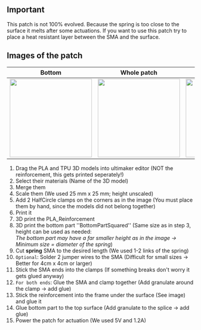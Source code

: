 ## Important
This patch is not 100% evolved. Because the spring is too close to the surface it melts after some actuations. 
If you want to use this patch try to place a heat resistant layer between the SMA and the surface.


## Images of the patch

Bottom            |  Whole patch |   Whole patch actuated | Front actuated
:-------------------------:|:-------------------------:|:-------------------------:|:-------------------------:
<img src="https://user-images.githubusercontent.com/82590951/187473831-52b6a7b9-ee33-41c9-88b2-97dc3ff73429.png" width="220" height="210" />|<img src="https://user-images.githubusercontent.com/82590951/187473523-e2531234-d3de-4818-8c78-11e91079b148.png" width="220" height="210" />|<img src="https://user-images.githubusercontent.com/82590951/187473690-5a0a354f-310c-444d-8cfa-75d47bd966b0.png" width="220" height="210" />|<img src="https://user-images.githubusercontent.com/82590951/187474079-26feeedf-cd29-4684-aa44-d36cfc73b15f.png" width="250" height="210" />


1. Drag the PLA and TPU 3D models into ultimaker editor (NOT the reinforcement, this gets printed seperately!)
2. Select their materials (Name of the 3D model)
3. Merge them
4. Scale them (We used 25 mm x 25 mm; height unscaled)
5. Add 2 HalfCircle clamps on the corners as in the image (You must place them by hand, since the models did not belong together)
6. Print it
7. 3D print the PLA_Reinforcement
8. 3D print the bottom part ''BottomPartSquared'' (Same size as in step 3, height can be used as needed:  
 *The bottom part may have a far smaller height as in the image &#8594; Minimum size = diameter of the spring*)
9. Cut **spring** SMA to the desired length (We used 1-2 links of the spring)
10. `Optional`: Solder 2 jumper wires to the SMA (Difficult for small sizes &#8594; Better for 4cm x 4cm or larger)
11. Stick the SMA ends into the clamps (If something breaks don't worry it gets glued anyway)
12. `For both ends`: Glue the SMA and clamp together (Add granulate around the clamp &#8594; add glue)
13. Stick the reinforcement into the frame under the surface (See image) and glue it
14. Glue bottom part to the top surface (Add granulate to the splice &#8594; add glue)
15. Power the patch for actuation (We used 5V and 1.2A)
